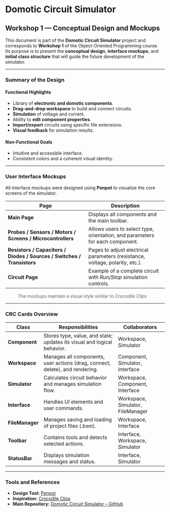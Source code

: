 # Domotic Circuit Simulator

## Workshop 1 — Conceptual Design and Mockups

This document is part of the **Domotic Circuit Simulator** project and corresponds to **Workshop 1** of the Object-Oriented Programming course.  
Its purpose is to present the **conceptual design**, **interface mockups**, and **initial class structure** that will guide the future development of the simulator.

---

### Summary of the Design

#### Functional Highlights
- Library of **electronic and domotic components**.  
- **Drag-and-drop workspace** to build and connect circuits.  
- **Simulation** of voltage and current.  
- Ability to **edit component properties**.  
- **Import/export** circuits using specific file extensions.  
- **Visual feedback** for simulation results.  

#### Non-Functional Goals
- Intuitive and accessible interface.  
- Consistent colors and a coherent visual identity.  

---

### User Interface Mockups

All interface mockups were designed using **Penpot** to visualize the core screens of the simulator.  

| Page | Description |
|------|--------------|
| **Main Page** | Displays all components and the main toolbar. |
| **Probes / Sensors / Motors / Screens / Microcontrollers** | Allows users to select type, orientation, and parameters for each component. |
| **Resistors / Capacitors / Diodes / Sources / Switches / Transistors** | Pages to adjust electrical parameters (resistance, voltage, polarity, etc.). |
| **Circuit Page** | Example of a complete circuit with *Run/Stop* simulation controls. |

> The mockups maintain a visual style similar to *Crocodile Clips*

---

### CRC Cards Overview

| **Class** | **Responsibilities** | **Collaborators** |
|------------|----------------------|--------------------|
| **Component** | Stores type, value, and state; updates its visual and logical behavior. | Workspace, Simulator |
| **Workspace** | Manages all components, user actions (drag, connect, delete), and rendering. | Component, Simulator, Interface |
| **Simulator** | Calculates circuit behavior and manages simulation flow. | Workspace, Component, Interface |
| **Interface** | Handles UI elements and user commands. | Workspace, Simulator, FileManager |
| **FileManager** | Manages saving and loading of project files (.bsm). | Workspace, Interface |
| **Toolbar** | Contains tools and detects selected actions. | Interface, Workspace, Simulator |
| **StatusBar** | Displays simulation messages and status. | Interface, Simulator |

---

### Tools and References

- **Design Tool:** [Penpot](https://penpot.app)  
- **Inspiration:** [Crocodile Clips](https://en.wikipedia.org/wiki/Crocodile_Clips)  
- **Main Repository:** [Domotic Circuit Simulator – GitHub](https://github.com/Ricardo-Esteban-Cepeda-Gomez/DomoticCircuitSimulator)
